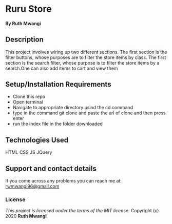 # Ruru Store

#### By **Ruth Mwangi**
## Description
This project involves wiring up two different sections. The first section is the filter buttons, whose purposes are to filter the store items by class. The first section is the search filter, whose purpose is to filter the store items by a search.One can also add items to cart and view them
## Setup/Installation Requirements
* Clone this repo  
* Open terminal
* Navigate to appropriate directory usind the cd command
* type in the command git clone and paste the url of clone and then press enter 
* run the index file in the folder downloaded


## Technologies Used
HTML
CSS
JS
JQuery
## Support and contact details
If you come across any problems you can reach me at: rwmwangi96@gmail.com
### License
*This project is licensed under the terms of the MIT license.*
Copyright (c) 2020 **Ruth Mwangi**

